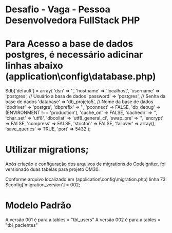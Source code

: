 # Desafio - Vaga - Pessoa Desenvolvedora FullStack PHP

# Para Acesso a base de dados postgres, é necessário adicinar linhas abaixo (application\config\database.php)

$db['default'] = array(
	'dsn'	=> '',
	'hostname' => 'localhost',
	'username' => 'postgres', 	// Usuário a basa de dados
	'password' => 'postgres',	// Senha da base de dados
	'database' => 'db_projeto5',	// Nome da base de dados
	'dbdriver' => 'postgre',
	'dbprefix' => '',
	'pconnect' => FALSE,
	'db_debug' => (ENVIRONMENT !== 'production'),
	'cache_on' => FALSE,
	'cachedir' => '',
	'char_set' => 'utf8',
	'dbcollat' => 'utf8_general_ci',
	'swap_pre' => '',
	'encrypt' => FALSE,
	'compress' => FALSE,
	'stricton' => FALSE,
	'failover' => array(),
	'save_queries' => TRUE,
	'port' => 5432
);


# Utilizar migrations;

Após criação e configuração dos arquivos de migrations do Codeigniter, foi versionado duas tabelas para projeto OM30.

Conforme arquivo localizado em (application\config\migration.php) linha 73.
$config['migration_version'] = 002;

# Modelo Padrão
A versão 001 é para a tables = "tbl_users"
A versão 002 é para a tables = "tbl_pacientes"
